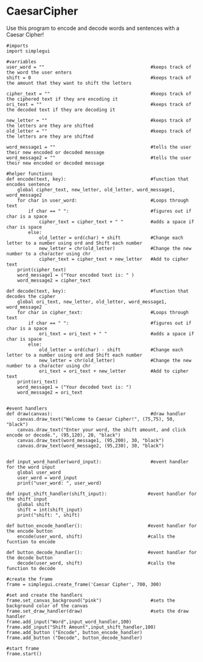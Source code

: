 # CaesarCipher
Use this program to encode and decode words and sentences with a Caesar Cipher!

    #imports
    import simplegui

    #varriables
    user_word = ""										 #keeps track of the word the user enters
    shift = 0											 #keeps track of the amount that they want to shift the letters

    cipher_text = ""									 #keeps track of the ciphered text if they are encoding it
    ori_text = ""									 	 #keeps track of the decoded text if they are decoding it

    new_letter = ""									 	 #keeps track of the letters are they are shifted
    old_letter = ""									 	 #keeps track of the letters are they are shifted

    word_message1 = ""									 #tells the user their new encoded or decoded message
    word_message2 = ""									 #tells the user their new encoded or decoded message

    #helper functions
    def encode(text, key):						 		 #function that encodes sentence
        global cipher_text, new_letter, old_letter, word_message1, word_message2
        for char in user_word:							 #Loops through text
            if char == " ":								 #figures out if char is a space
                cipher_text = cipher_text + " " 		 #adds a space if char is space
            else:
                old_letter = ord(char) + shift			 #Change each letter to a number using ord and Shift each number
                new_letter = chr(old_letter)			 #Change the new number to a character using chr
                cipher_text = cipher_text + new_letter   #Add to cipher text
        print(cipher_text)
        word_message1 = ("Your encoded text is: " )
        word_message2 = cipher_text

    def decode(text, key):						 		 #function that decodes the cipher
        global ori_text, new_letter, old_letter, word_message1, word_message2
        for char in cipher_text:						 #Loops through text
            if char == " ":						 		 #figures out if char is a space
                ori_text = ori_text + " "  				 #adds a space if char is space
            else:
                old_letter = ord(char) - shift		     #Change each letter to a number using ord and Shift each number
                new_letter = chr(old_letter) 		     #Change the new number to a character using chr
                ori_text = ori_text + new_letter  		 #Add to cipher text
        print(ori_text)
        word_message1 = ("Your decoded text is: ")
        word_message2 = ori_text


    #event handlers
    def draw(canvas):									 #draw handler
        canvas.draw_text("Welcome to Caesar Cipher!", (75,75), 50, "black")
        canvas.draw_text("Enter your word, the shift amount, and click encode or decode.", (95,120), 20, "black")
        canvas.draw_text(word_message1, (95,200), 30, "black")
        canvas.draw_text(word_message2, (95,230), 30, "black")


    def input_word_handler(word_input):					 #event handler for the word input
        global user_word
        user_word = word_input
        print("user_word: ", user_word)

    def input_shift_handler(shift_input):				#event handler for the shift input
        global shift
        shift = int(shift_input)
        print("shift: ", shift)

    def button_encode_handler():						#event handler for the encode button
        encode(user_word, shift)						#calls the fucntion to encode

    def button_decode_handler():						#event handler for the decode button
        decode(user_word, shift)						#calls the function to decode

    #create the frame
    frame = simplegui.create_frame('Caesar Cipher', 700, 300)

    #set and create the handlers
    frame.set_canvas_background("pink")					 #sets the background color of the canvas
    frame.set_draw_handler(draw)						 #sets the draw handler
    frame.add_input("Word",input_word_handler,100)
    frame.add_input("Shift Amount",input_shift_handler,100)
    frame.add_button ("Encode", button_encode_handler)
    frame.add_button ("Decode", button_decode_handler)

    #start frame
    frame.start()
